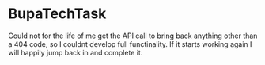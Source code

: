 # BupaTechTask

Could not for the life of me get the API call to bring back anything other than a 404 code, so I couldnt develop full functinality. If it starts working again I will happily jump back in and complete it.